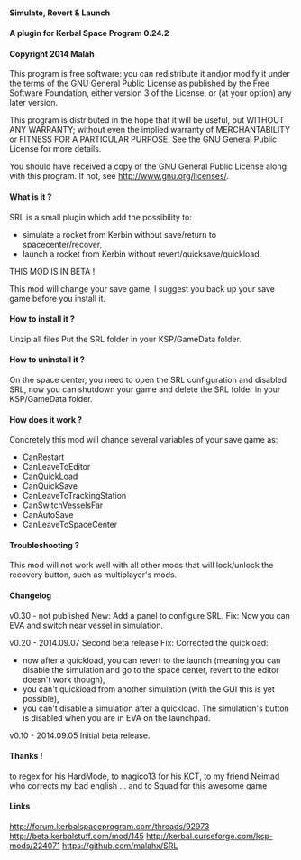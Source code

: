 ﻿#### Simulate, Revert & Launch
#### A plugin for Kerbal Space Program 0.24.2
#### Copyright 2014 Malah

This program is free software: you can redistribute it and/or modify
it under the terms of the GNU General Public License as published by
the Free Software Foundation, either version 3 of the License, or
(at your option) any later version.

This program is distributed in the hope that it will be useful,
but WITHOUT ANY WARRANTY; without even the implied warranty of
MERCHANTABILITY or FITNESS FOR A PARTICULAR PURPOSE.  See the
GNU General Public License for more details.

You should have received a copy of the GNU General Public License
along with this program.  If not, see <http://www.gnu.org/licenses/>. 


#### What is it ?

SRL is a small plugin which add the possibility to:
- simulate a rocket from Kerbin without save/return to spacecenter/recover,
- launch a rocket from Kerbin without revert/quicksave/quickload.

THIS MOD IS IN BETA !

This mod will change your save game, I suggest you back up your save game before you install it.

#### How to install it ?

Unzip all files
Put the SRL folder in your KSP/GameData folder.

#### How to uninstall it ?

On the space center, you need to open the SRL configuration and disabled SRL, now you can shutdown your game and delete the SRL folder in your KSP/GameData folder.

#### How does it work ?

Concretely this mod will change several variables of your save game as:
- CanRestart
- CanLeaveToEditor
- CanQuickLoad
- CanQuickSave
- CanLeaveToTrackingStation
- CanSwitchVesselsFar
- CanAutoSave
- CanLeaveToSpaceCenter

#### Troubleshooting ?

This mod will not work well with all other mods that will lock/unlock the recovery button, such as multiplayer's mods.

#### Changelog

v0.30 - not published
New: Add a panel to configure SRL.
Fix: Now you can EVA and switch near vessel in simulation.

v0.20 - 2014.09.07
Second beta release
Fix:
Corrected the quickload:
- now after a quickload, you can revert to the launch (meaning you can disable the simulation and go to the space center, revert to the editor doesn't work though),
- you can't quickload from another simulation (with the GUI this is yet possible),
- you can't disable a simulation after a quickload.
The simulation's button is disabled when you are in EVA on the launchpad.

v0.10 - 2014.09.05
Initial beta release.

#### Thanks !

to regex for his HardMode, 
to magico13 for his KCT,
to my friend Neimad who corrects my bad english ...
and to Squad for this awesome game 

#### Links

http://forum.kerbalspaceprogram.com/threads/92973
http://beta.kerbalstuff.com/mod/145
http://kerbal.curseforge.com/ksp-mods/224071
https://github.com/malahx/SRL